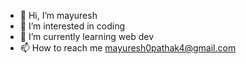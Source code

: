 - 👋 Hi, I’m mayuresh
- 👀 I’m interested in coding
- 🌱 I’m currently learning web dev
- 📫 How to reach me mayuresh0pathak4@gmail.com

<!---
mayuresh041/mayuresh041 is a ✨ special ✨ repository because its `README.md` (this file) appears on your GitHub profile.
You can click the Preview link to take a look at your changes.
--->
